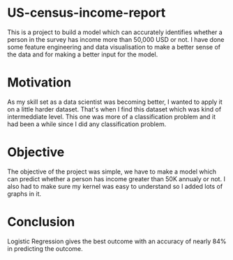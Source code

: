 # US-census-income-report
This is a project to build a model which can accurately identifies whether a person in the survey has income more than 50,000 USD or not.
I have done some feature engineering and data visualisation to make a better sense of the data and for making a better input for the model.

# Motivation
As my skill set as a data scientist was becoming better, I wanted to apply it on a little harder dataset. That's when I find this dataset which was kind of intermeddiate level.
This one was more of a classification problem and it had been a while since I did any classification problem.

# Objective
The objective of the project was simple, we have to make a model which can predict whether a person has income greater than 50K annualy or not.
I also had to make sure my kernel was easy to understand so I added lots of graphs in it.

# Conclusion
Logistic Regression gives the best outcome with an accuracy of nearly 84% in predicting the outcome.

